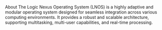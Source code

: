 About
The Logic Nexus Operating System (LNOS) is a highly adaptive and modular operating system designed for seamless integration across various computing environments. It provides a robust and scalable architecture, supporting multitasking, multi-user capabilities, and real-time processing.
